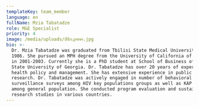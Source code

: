 ```yaml
---
templateKey: team_member
language: en
fullName: Mzia Tabatadze
role: M&E Specialist
priority: 4
image: /media/uploads/მზიკოოო.jpg
bio: >-
  Dr. Mzia Tabatadze was graduated from Tbilisi State Medical University in
  1986. She pursued an MPH degree from the University of California of Berkeley
  in 2001-2003. Currently she is a PhD student at School of Business of Ilia
  State University of Georgia. Dr. Tabatadze has over 20 years of experience in
  health policy and management. She has extensive experience in public health
  research. Dr. Tabatadze was actively engaged in number of behavioral
  surveillance surveys among HIV key populations groups as well as KAP studies
  among general population. She conducted program evaluation and sustainability
  research studies in various countries.
---
```


